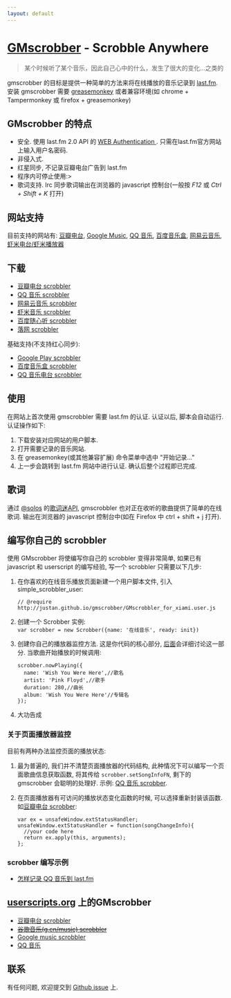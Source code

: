```yaml
---
layout: default
---
```


# [GMscrobber](http://justan.github.com/gmscrobber/) - Scrobble Anywhere

>某个时候听了某个音乐，因此自己心中的什么，发生了很大的变化…之类的

gmscrobber 的目标是提供一种简单的方法来将在线播放的音乐记录到 [last.fm](http://last.fm).
安装 gmscrobber 需要 [greasemonkey](http://www.greasespot.net/) 或者兼容环境(如 chrome + Tampermonkey 或 firefox + greasemonkey)

## GMscrobber 的特点
  
  * 安全. 使用 last.fm 2.0 API 的 [WEB Authentication ](http://cn.last.fm/api/webauth). 只需在last.fm官方网站上输入用户名密码.
  * 非侵入式. 
  * 红星同步, 不记录豆瓣电台广告到 last.fm
  * 程序内可停止使用:>
  * 歌词支持. lrc 同步歌词输出在浏览器的 javascript 控制台(一般按 _F12_ 或 _Ctrl + Shift + K_ 打开)

## 网站支持
目前支持的网站有: [豆瓣电台](http://douban.fm/), [Google Music](http://music.google.com), [QQ 音乐](http://music.qq.com), [百度音乐盒](http://play.baidu.com), [网易云音乐](http://music.163.com), [虾米电台/虾米播放器](http://www.xiami.com)

## 下载<a name='下载'></a>

  - [豆瓣电台 scrobbler](scrobblers/dbscrobbler.user.js)
  - [QQ 音乐 scrobbler](scrobblers/qqmusicscrobber.user.js)
  - [网易云音乐 scrobbler](scrobblers/163_music_scrobbler.user.js)
  - [虾米音乐 scrobbler](scrobblers/GMscrobbler_for_xiami.user.js)
  - [百度随心听 scrobbler](scrobblers/baidufmscrobber.user.js)
  - [落网 scrobbler](scrobblers/luoo_scrobbler.user.js)

基础支持(不支持红心同步): 

  - [Google Play scrobbler](scrobblers/gmscrobbler.user.js)
  - [百度音乐盒 scrobbler](scrobblers/baidumusicscrobber.user.js)
  - [QQ 音乐电台 scrobbler](scrobblers/qqfmscrobber.user.js)

## 使用
在网站上首次使用 gmscrobbler 需要 last.fm 的认证. 认证以后, 脚本会自动运行. 认证操作如下:

  1. 下载安装对应网站的用户脚本.
  2. 打开需要记录的音乐网站.
  3. 在 greasemonkey(或其他兼容扩展) 命令菜单中选中 "开始记录..."
  4. 上一步会跳转到 last.fm 网站中进行认证. 确认后整个过程即已完成.
  
## 歌词
通过 [@solos] 的[歌词迷API](http://api.geci.me/en/latest/index.html), gmscrobbler 也对正在收听的歌曲提供了简单的在线歌词. 输出在浏览器的 javascript 控制台中(如在 Firefox 中 ctrl + shift + j 打开).

## 编写你自己的 scrobbler
使用 GMscrobber 将使编写你自己的 scrobbler 变得非常简单, 如果已有 javascript 和 userscript 的编写经验, 写一个 scrobbler 只需要以下几步: 

  1. 在你喜欢的在线音乐播放页面新建一个用户脚本文件, 引入 simple_scrobbler_user:   

         // @require  http://justan.github.io/gmscrobber/GMscrobbler_for_xiami.user.js
   
  2. 创建一个 Scrobber 实例:   
   `var scrobber = new Scrobber({name: '在线音乐', ready: init})`
   
  3. 创建你自己的播放器监控方法. 这是你代码的核心部分, [后面](#关于页面播放器监控)会详细讨论这一部分. 当歌曲开始播放的时候调用:   
     
         scrobber.nowPlaying({
           name: 'Wish You Were Here',//歌名
           artist: 'Pink Floyd',//歌手
           duration: 280,//曲长
           album: 'Wish You Were Here'//专辑名
         });
      
  4. 大功告成

### 关于页面播放器监控<a name='关于页面播放器监控'></a>
目前有两种办法监控页面的播放状态:
  
  1. 最为普遍的, 我们并不清楚页面播放器的代码结构, 此种情况下可以编写一个页面歌曲信息获取函数, 将其传给  `scrobber.setSongInfoFN`, 剩下的 gmscrobber 会聪明的处理好. 示例: [QQ 音乐 scrobber](https://github.com/justan/gmscrobber/blob/master/scrobblers/qqmusicscrobber.user.js).
  2. 在页面播放器有可访问的播放状态变化函数的时候, 可以选择重新封装该函数. 如[豆瓣电台 scrobber](https://github.com/justan/gmscrobber/blob/master/scrobblers/dbscrobbler.user.js):   

         var ex = unsafeWindow.extStatusHandler;
         unsafeWindow.extStatusHandler = function(songChangeInfo){
           //your code here
           return ex.apply(this, arguments);
         };
    
### scrobber 编写示例

  * [怎样记录 QQ 音乐到 last.fm](http://blog.whosemind.net/blog/2012/06/15/zen-yang-ji-lu-qqyin-le-dao-last-dot-fm/)

  
## [userscripts.org](https://userscripts.org/) 上的GMscrobber

  * [豆瓣电台 scrobbler](https://userscripts.org/scripts/show/98833)
  * [<del>谷歌音乐(g.cn/music) scrobbler</del>](https://userscripts.org/scripts/show/92863)
  * [Google music scrobbler](https://userscripts.org/scripts/show/111546)
  * [QQ 音乐](https://userscripts.org/scripts/show/136050)


联系
---
有任何问题, 欢迎提交到 [Github issue] 上.


[@solos]: https://github.com/solos
[Github issue]: https://github.com/justan/gmscrobber/issues?state=open
